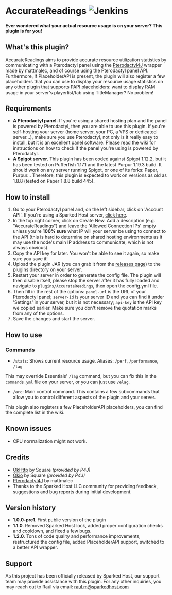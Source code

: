 # Accurate**Readings** ![Jenkins](https://ci.bettd.me/job/SparkedHost/job/AccurateReadings/badge/icon)
#### Ever wondered what your actual resource usage is on your server? **This plugin is for you!**

## What's this plugin?
AccurateReadings aims to provide accurate resource utilization statistics by communicating with a Pterodactyl panel using the
[Pterodactyl4J](https://github.com/mattmalec/Pterodactyl4J) wrapper made by mattmalec, and of course using the Pterodactyl
panel API. Furthermore, if PlaceholderAPI is present, the plugin will also register a few placeholders that you can use to
display your resource usage statistics on any other plugin that supports PAPI placeholders: want to display RAM usage in
your server's playerlist/tab using TitleManager? No problem!    

## Requirements
- **A Pterodactyl panel.** If you're using a shared hosting plan and the panel is powered by Pterodactyl, then you are
able to use this plugin. If you're self-hosting your server (home server, your PC, a VPS or dedicated server...), make
sure you use Pterodactyl, not only is it really easy to install, but it is an excellent panel software. Please read the
wiki for instructions on how to check if the panel you're using is powered by Pterodactyl.
- **A Spigot server.** This plugin has been coded against Spigot 1.12.2, but it has been tested on Pufferfish 1.17.1 and 
the latest Purpur 1.19.3 build. It should work on any server running Spigot, or one of its forks: Paper, Purpur...
Therefore, this plugin is expected to work on versions as old as 1.8.8 (tested on Paper 1.8.8 build 445).

## How to install
1. Go to your Pterodactyl panel and, on the left sidebar, click on 'Account API'. If you're using a Sparked Host server,
[click here](https://control.sparkedhost.us/account/api).
2. In the top right corner, click on Create New. Add a description (e.g. "AccurateReadings") and leave the 'Allowed
Connection IPs' empty unless you're **100% sure** what IP will your server be using to connect to the API (this is hard
to determine on shared hosting environments as it may use the node's main IP address to communicate, which is not always
obvious).
3. Copy the API key for later. You won't be able to see it again, so make sure you save it!
4. Upload the plugin JAR (you can grab it from the [releases page](https://github.com/SparkedHost/AccurateReadings/releases/))
to the plugins directory on your server.
5. Restart your server in order to generate the config file. The plugin will then disable itself, please stop the server
after it has fully loaded and navigate to `plugins/AccurateReadings`, then open the config.yml file.
6. Then fill in the rest of the options: `panel-url` is the URL of your Pterodactyl panel; `server-id` is your server ID
and you can find it under 'Settings' in your server, but it is not necessary; `api-key` is the API key we copied earlier.
Make sure you don't remove the quotation marks from any of the options.
7. Save the changes and start the server.

## How to use
### Commands
- `/stats`: Shows current resource usage. Aliases: `/perf`, `/performance`, `/lag`

This may override Essentials' `/lag` command, but you can fix this in the `commands.yml` file on your server, or you can 
just use `/elag`.

- `/arc`: Main control command. This contains a few subcommands that allow you to control different aspects of the plugin and your server.

This plugin also registers a few PlaceholderAPI placeholders, you can find the complete list in the wiki.

## Known issues
- CPU normalization might not work.

## Credits
- [OkHttp](https://github.com/square/okhttp) by Square *(provided by P4J)*
- [Okio](https://github.com/square/okio) by Square *(provided by P4J)*
- [Pterodactyl4J](https://github.com/mattmalec/Pterodactyl4J) by mattmalec
- Thanks to the Sparked Host LLC community for providing feedback, suggestions and bug reports during initial
development.

## Version history
- **1.0.0-pre1**. First public version of the plugin
- **1.1.0**. Removed Sparked Host lock, added proper configuration checks and cooldown, and fixed a few bugs.
- **1.2.0**. Tons of code quality and performance improvements, restructured the config file, added PlaceholderAPI
support, switched to a better API wrapper.

## Support
As this project has been officially released by Sparked Host, our support team may provide assistance with this plugin.
For any other inquiries, you may reach out to Raúl via email: raul.m@sparkedhost.com
